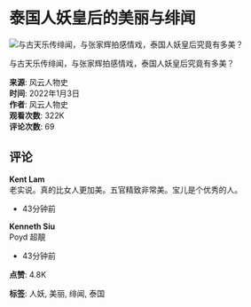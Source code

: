 # 泰国人妖皇后的美丽与绯闻

![与古天乐传绯闻，与张家辉拍感情戏，泰国人妖皇后究竟有多美？](https://scontent-sjc3-1.xx.fbcdn.net/v/t15.5256-10/270138856_1120237351849052_3633665923915597521_n.jpg?_nc_cat=102&ccb=1-7&_nc_sid=50ce42&_nc_ohc=W3Sp0aF0FcYQ7kNvgG_XcrI&_nc_oc=Adj69TGWkMPJETGRD18G2WLOZ9Btwx0VEkfe5FaF1NhU82bYpnZog_DJdNF8CoOYXWo&_nc_zt=23&_nc_ht=scontent-sjc3-1.xx&_nc_gid=ACxgY0fqwDIEl56YZujwRJr&oh=00_AYAqBwuJBzr1rtC3yIDeY2x0fnrLcfLVe24FG5LCL8p7TA&oe=67C29A0E)

与古天乐传绯闻，与张家辉拍感情戏，泰国人妖皇后究竟有多美？

**来源**: 风云人物史  
**时间**: 2022年1月3日  
**作者**: 风云人物史  
**观看次数**: 322K  
**评论次数**: 69  

## 评论

**Kent Lam**  
老实说。真的比女人更加美。五官精致非常美。宝儿是个优秀的人。  
- 43分钟前  

**Kenneth Siu**  
Poyd 超靚  
- 43分钟前  

**点赞**: 4.8K 

**标签**: 人妖, 美丽, 绯闻, 泰国